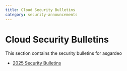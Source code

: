 ```yaml
---
title: Cloud Security Bulletins
category: security-announcements
---
```


# Cloud Security Bulletins

This section contains the security bulletins for asgardeo

* [2025 Security Bulletins]({{#base_path#}}/security-announcements//cloud-security-bulletins/asgardeo/2025/)